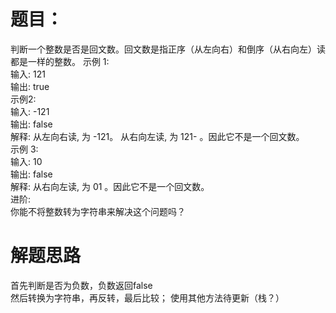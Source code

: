 <h1>题目：</h1>
<p>
判断一个整数是否是回文数。回文数是指正序（从左向右）和倒序（从右向左）读都是一样的整数。
示例 1:<br>
输入: 121<br>
输出: true<br>
示例2:<br>
输入: -121<br>
输出: false<br>
解释: 从左向右读, 为 -121。 从右向左读, 为 121- 。因此它不是一个回文数。<br>
示例 3:<br>
输入: 10<br>
输出: false<br>
解释: 从右向左读, 为 01 。因此它不是一个回文数。<br>
进阶:<br>
你能不将整数转为字符串来解决这个问题吗？<br>
</p>
<h1>解题思路</h1>
<p>
首先判断是否为负数，负数返回false<br>
然后转换为字符串，再反转，最后比较；
使用其他方法待更新（栈？）</p>